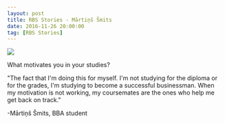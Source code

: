 ```yaml
---
layout: post
title: RBS Stories - Mārtiņš Šmits
date: 2016-11-26 20:00:00
tag: [RBS Stories]
---
```


<img src="{{ site.baseurl }}/img/post/martins.jpg" class="img">

What motivates you in your studies?

"The fact that I'm doing this for myself.
I'm not studying for the diploma or for the grades, I'm studying to become a successful businessman. 
When my motivation is not working, my coursemates are the ones who help me get back on track."

-Mārtiņš Šmits,
BBA student